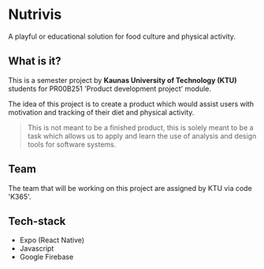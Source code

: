 # Nutrivis
A playful or educational solution for food culture and physical activity.

## What is it?
This is a semester project by <b>Kaunas University of Technology (KTU)</b> students for PR00B251 'Product development project' module.

The idea of this project is to create a product which would assist users with motivation and tracking of their diet and physical activity.

> This is not meant to be a finished product, this is solely meant to be a task which allows us to apply and learn the use of analysis and design tools for software systems.

## Team
The team that will be working on this project are assigned by KTU via code 'K365'.

## Tech-stack

- Expo (React Native)
- Javascript
- Google Firebase
